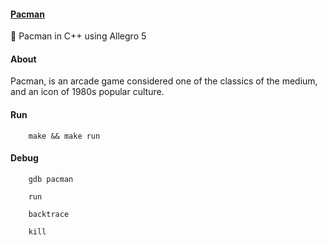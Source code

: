
#### [Pacman](https://github.com/Sphinxs/Pacman)

:fish_cake: Pacman in C++ using Allegro 5

#### About

Pacman, is an arcade game considered one of the classics of the medium, and an icon of 1980s popular culture.

#### Run

```shell
    make && make run
```

#### Debug

```shell
    gdb pacman

    run

    backtrace

    kill
```
